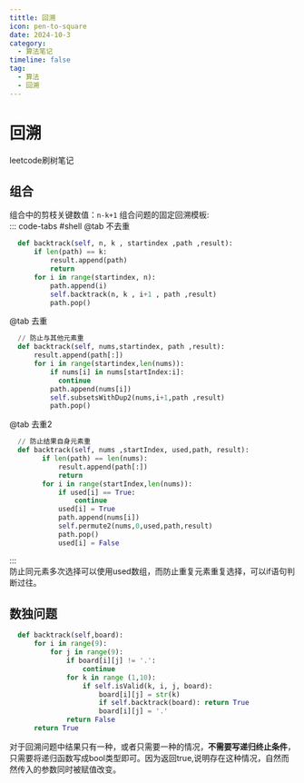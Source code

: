 ```yaml
---
tittle: 回溯
icon: pen-to-square
date: 2024-10-3
category:
  - 算法笔记
timeline: false 
tag:
  - 算法
  - 回溯
--- 
```

 # 回溯
 leetcode刷树笔记
<!-- more -->
## 组合
组合中的剪枝关键数值：```n-k+1```
组合问题的固定回溯模板:  
::: code-tabs
#shell
@tab 不去重
```python
  def backtrack(self, n, k , startindex ,path ,result):
      if len(path) == k:
          result.append(path)
          return
      for i in range(startindex, n):
          path.append(i)
          self.backtrack(n, k , i+1 , path ,result)
          path.pop()
```
@tab 去重
```python
  // 防止与其他元素重
  def backtrack(self, nums,startindex, path ,result):
      result.append(path[:])
      for i in range(startindex,len(nums)):
          if nums[i] in nums[startIndex:i]:
            continue
          path.append(nums[i])
          self.subsetsWithDup2(nums,i+1,path ,result)
          path.pop()
```
@tab 去重2
```python
  // 防止结果自身元素重
  def backtrack(self, nums ,startIndex, used,path, result):
        if len(path) == len(nums):
            result.append(path[:])
            return
        for i in range(startIndex,len(nums)):
            if used[i] == True:
                continue
            used[i] = True    
            path.append(nums[i])
            self.permute2(nums,0,used,path,result)
            path.pop()
            used[i] = False
```
:::  
防止同元素多次选择可以使用used数组，而防止重复元素重复选择，可以if语句判断过往。
## 数独问题
```python
  def backtrack(self,board):
      for i in range(9):
          for j in range(9):
              if board[i][j] != '.':
                  continue
              for k in range (1,10):
                  if self.isValid(k, i, j, board):
                      board[i][j] = str(k)
                      if self.backtrack(board): return True
                      board[i][j] = '.'
              return False
      return True
```
对于回溯问题中结果只有一种，或者只需要一种的情况，**不需要写递归终止条件**，只需要将递归函数写成bool类型即可。因为返回true,说明存在这种情况，自然而然传入的参数同时被赋值改变。
